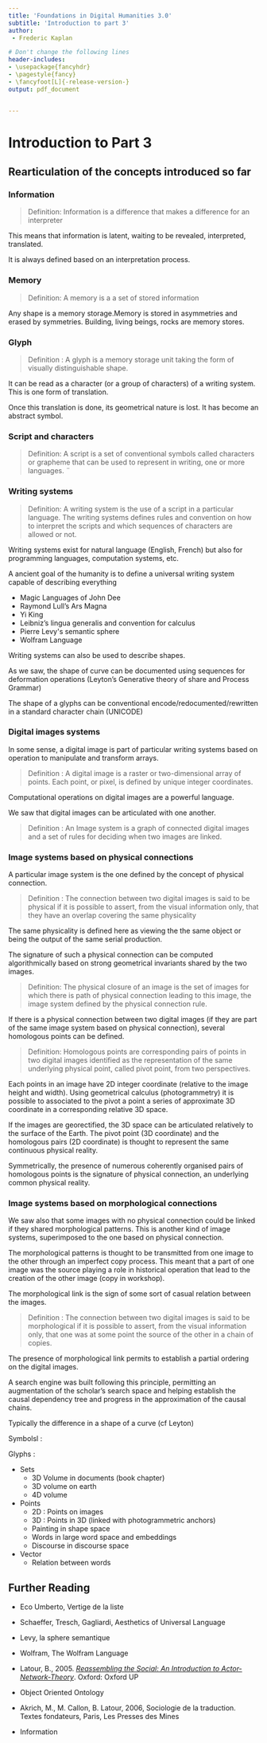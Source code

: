 ```yaml
---
title: 'Foundations in Digital Humanities 3.0'
subtitle: 'Introduction to part 3'
author:
 - Frederic Kaplan

# Don't change the following lines
header-includes:
- \usepackage{fancyhdr}
- \pagestyle{fancy}
- \fancyfoot[L]{-release-version-}
output: pdf_document


---
```


# Introduction to Part 3

## Rearticulation of the concepts introduced so far

### Information

> Definition:  Information is a difference that makes a difference for an interpreter

This means that information is latent, waiting to be revealed, interpreted, translated. 

It is always defined based on an interpretation process. 

### Memory

> Definition: A memory is a a set of stored information

Any shape is a memory storage.Memory is stored in asymmetries and erased by symmetries. Building, living beings, rocks are memory stores. 

### Glyph

> Definition : A glyph is a memory storage unit taking the form of visually distinguishable shape.

It can be read as a character (or a group of characters)  of a writing system. This is one form of translation. 

Once this translation is done, its geometrical nature is lost. It has become an abstract symbol. 

### Script and characters

> Definition: A script is a set of conventional symbols called characters or grapheme that can be used to represent in writing, one or more languages. ¨

### Writing systems

> Definition: A writing system is the use of a script in a particular language. The writing systems defines rules and convention on how to interpret the scripts and which sequences of characters are allowed or not. 

Writing systems exist for natural language (English, French) but also for programming languages, computation systems, etc. 

A ancient goal of the humanity is to define a universal writing system capable of describing everything

-  Magic Languages of John Dee
- Raymond Lull’s Ars Magna
- Yi King
- Leibniz’s lingua generalis and convention for calculus
- Pierre Levy's semantic sphere
- Wolfram Language

Writing systems can also be used to describe shapes. 

As we saw, the shape of curve can be documented using sequences for deformation operations (Leyton’s Generative theory of share and Process Grammar)

The shape of a glyphs can be conventional encode/redocumented/rewritten in a standard character chain (UNICODE)

### Digital images systems

In some sense, a digital image is part of particular writing systems based on operation to manipulate and transform arrays. 

> Definition : A digital image is a raster or two-dimensional array of points. Each point, or pixel, is defined by unique integer coordinates. 

Computational operations on digital images are a powerful language. 

We saw that digital images can be articulated with one another. 

> Definition : An Image system is a graph of connected digital images and a set of rules for deciding when two images are linked. 

### Image systems based on physical connections

A particular image system is the one defined by the concept of physical connection. 

> Definition : The connection between two digital images is said to be physical if it is possible to assert, from the visual information only, that they have an overlap covering the same physicality

The same physicality is defined here as viewing the the same object or being the output of the same serial production.

The signature of such a physical connection can be computed algorithmically based on strong geometrical invariants shared by the two images. 

> Definition: The physical closure of an image is the set of images for which there is path of physical connection leading to this image, the image system defined by the physical connection rule.

If there is a physical connection between two digital images (if they are part of the same image system based on physical connection), several homologous points can be defined. 

> Definition: Homologous points are corresponding pairs of points in two digital images identified as the representation of the same underlying physical point, called pivot point, from two perspectives.

Each points in an image have 2D integer coordinate (relative to the image height and width).
Using geometrical calculus (photogrammetry) it is possible to associated to the pivot a point a series of approximate 3D coordinate in a corresponding relative 3D space.

If the images are georectified, the 3D space can be articulated  relatively to the surface of the Earth. 
The pivot point (3D coordinate) and the homologous pairs (2D coordinate) is thought to represent the same continuous physical reality. 

Symmetrically, the presence of numerous coherently organised pairs of homologous points is the signature of physical connection, an underlying common physical reality. 

### Image systems based on morphological connections

We saw also that some images with no physical connection could be linked if they shared morphological patterns. This is another kind of image systems, superimposed to the one based on physical connection. 

The morphological patterns is thought to be transmitted from one image to the other through an imperfect copy process. This meant that a part of one image was the source playing a role in historical operation that lead to the creation of the other image (copy in workshop). 

The morphological link is the sign of some sort of casual relation between the images. 

> Definition : The connection between two digital images is said to be morphological if it is possible to assert, from the visual information only, that one was at some point the source of the other in a chain of copies. 

The presence of morphological link permits to establish a partial ordering on the digital images. 

A search engine was built following this principle, permitting an augmentation of the scholar’s search space and helping establish the causal dependency tree and progress in the approximation of the causal chains.



Typically the difference in a shape of a curve (cf Leyton)

Symbolsl : 

Glyphs : 

- Sets 
  - 3D Volume in documents (book chapter)
  - 3D volume on earth
  - 4D volume
- Points
  - 2D : Points on images
  - 3D : Points in 3D (linked with photogrammetric anchors)
  - Painting in shape space
  - Words in large word space and embeddings 
  - Discourse in discourse space
- Vector
  - Relation between words



## Further Reading

- Eco Umberto, Vertige de la liste

- Schaeffer, Tresch, Gagliardi, Aesthetics of Universal Language

- Levy, la sphere semantique

- Wolfram, The Wolfram Language

- Latour, B., 2005. *[Reassembling the Social: An Introduction to Actor-Network-Theory](https://en.wikipedia.org/wiki/Bruno_Latour#Reassembling_the_Social)*. Oxford: Oxford UP

- Object Oriented Ontology

- Akrich, M., M. Callon, B. Latour, 2006, Sociologie de la traduction. Textes fondateurs, Paris, Les Presses des Mines

- Information

  

  